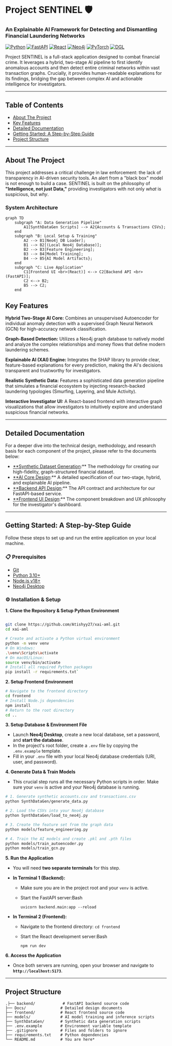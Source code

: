 # Project SENTINEL 🛡️
### An Explainable AI Framework for Detecting and Dismantling Financial Laundering Networks

[![Python](https://img.shields.io/badge/Python-3.10+-blue?logo=python&logoColor=white)](https://www.python.org/)
[![FastAPI](https://img.shields.io/badge/FastAPI-0.100+-009688?logo=fastapi&logoColor=white)](https://fastapi.tiangolo.com/)
[![React](https://img.shields.io/badge/React-18+-61DAFB?logo=react&logoColor=black)](https://reactjs.org/)
[![Neo4j](https://img.shields.io/badge/Neo4j-5-008CC1?logo=neo4j&logoColor=white)](https://neo4j.com/)
[![PyTorch](https://img.shields.io/badge/PyTorch-2.0+-EE4C2C?logo=pytorch&logoColor=white)](https://pytorch.org/)
[![DGL](https://img.shields.io/badge/DGL-1.1+-F47A22?logo=dgl&logoColor=white)](https://www.dgl.ai/)

Project SENTINEL is a full-stack application designed to combat financial crime. It leverages a hybrid, two-stage AI pipeline to first identify anomalous accounts and then detect entire criminal networks within vast transaction graphs. Crucially, it provides human-readable explanations for its findings, bridging the gap between complex AI and actionable intelligence for investigators.

---
## Table of Contents
* [About The Project](#about-the-project)
* [Key Features](#key-features)
* [Detailed Documentation](#detailed-documentation)
* [Getting Started: A Step-by-Step Guide](#getting-started-a-step-by-step-guide)
* [Project Structure](#project-structure)

---
## About The Project

This project addresses a critical challenge in law enforcement: the lack of transparency in AI-driven security tools. An alert from a "black box" model is not enough to build a case. SENTINEL is built on the philosophy of **"Intelligence, not just Data,"** providing investigators with not only *what* is suspicious, but *why*.

### System Architecture
```mermaid
graph TD
    subgraph "A: Data Generation Pipeline"
        A1[SynthDataGen Scripts] --> A2{Accounts & Transactions CSVs};
    end
    subgraph "B: Local Setup & Training"
        A2 --> B1[Neo4j DB Loader];
        B1 --> B2[(Local Neo4j Database)];
        B2 --> B3[Feature Engineering];
        B3 --> B4[Model Training];
        B4 --> B5{AI Model Artifacts};
    end
    subgraph "C: Live Application"
        C1[Frontend UI <br>(React)] <--> C2[Backend API <br>(FastAPI)];
        C2 <--> B2;
        B5 --> C2;
    end
```


## Key Features
**Hybrid Two-Stage AI Core:** Combines an unsupervised Autoencoder for individual anomaly detection with a supervised Graph Neural Network (GCN) for high-accuracy network classification.

**Graph-Based Detection:** Utilizes a Neo4j graph database to natively model and analyze the complex relationships and money flows that define modern laundering schemes.

**Explainable AI (XAI) Engine:** Integrates the SHAP library to provide clear, feature-based explanations for every prediction, making the AI's decisions transparent and trustworthy for investigators.

**Realistic Synthetic Data:** Features a sophisticated data generation pipeline that simulates a financial ecosystem by injecting research-backed laundering typologies (Smurfing, Layering, and Mule Activity).

**Interactive Investigator UI:** A React-based frontend with interactive graph visualizations that allow investigators to intuitively explore and understand suspicious financial networks.

---

## Detailed Documentation

For a deeper dive into the technical design, methodology, and research basis for each component of the project, please refer to the documents below:

- [**Synthetic Dataset Generation](https://www.google.com/search?q=./Docs/Dataset_Generation.md):** The methodology for creating our high-fidelity, graph-structured financial dataset.
- [**AI Core Design](https://www.google.com/search?q=./Docs/AI_Core.md):** A detailed specification of our two-stage, hybrid, and explainable AI pipeline.
- [**Backend API Design](https://www.google.com/search?q=./Docs/backend.md):** The API contract and architecture for our FastAPI-based service.
- [**Frontend UI Design](https://www.google.com/search?q=./Docs/Frontend.md):** The component breakdown and UX philosophy for the investigator's dashboard.

---

## Getting Started: A Step-by-Step Guide

Follow these steps to set up and run the entire application on your local machine.

### 📋 Prerequisites

- [Git](https://git-scm.com/)
- [Python 3.10+](https://www.python.org/downloads/)
- [Node.js v18+](https://nodejs.org/)
- [Neo4j Desktop](https://neo4j.com/download/)

### ⚙️ Installation & Setup

**1. Clone the Repository & Setup Python Environment**

```bash

git clone https://github.com/Atishyy27/xai-aml.git
cd xai-aml

# Create and activate a Python virtual environment
python -m venv venv
# On Windows:
.\venv\Scripts\activate
# On macOS/Linux:
source venv/bin/activate
# Install all required Python packages
pip install -r requirements.txt`
```

**2. Setup Frontend Environment**

```bash
# Navigate to the frontend directory
cd frontend
# Install Node.js dependencies
npm install
# Return to the root directory
cd ..
```

**3. Setup Database & Environment File**

- Launch **Neo4j Desktop**, create a new local database, set a password, and **start the database**.
- In the project's root folder, create a `.env` file by copying the `.env.example` template.
- Fill in your `.env` file with your local Neo4j database credentials (URI, user, and password).

**4. Generate Data & Train Models**

- This crucial step runs all the necessary Python scripts in order. Make sure your `venv` is active and your Neo4j database is running.
```bash
# 1. Generate synthetic accounts.csv and transactions.csv
python SynthDataGen/generate_data.py

# 2. Load the CSVs into your Neo4j database
python SynthDataGen/load_to_neo4j.py

# 3. Create the feature set from the graph data
python models/feature_engineering.py

# 4. Train the AI models and create .pkl and .pth files
python models/train_autoencoder.py
python models/train_gcn.py
````

**5. Run the Application**

- You will need **two separate terminals** for this step.
- **In Terminal 1 (Backend):**
    - Make sure you are in the project root and your `venv` is active.
    - Start the FastAPI server:Bash
        
        `uvicorn backend.main:app --reload`
        
- **In Terminal 2 (Frontend):**
    - Navigate to the frontend directory: `cd frontend`
    - Start the React development server:Bash
        
        `npm run dev`
        

**6. Access the Application**

- Once both servers are running, open your browser and navigate to **`http://localhost:5173`**.

---

## Project Structure

```
.├── backend/            # FastAPI backend source code
├── Docs/               # Detailed design documents
├── frontend/           # React frontend source code
├── models/             # AI model training and inference scripts
├── SynthDataGen/       # Synthetic data generation scripts
├── .env.example        # Environment variable template
├── .gitignore          # Files and folders to ignore
├── requirements.txt    # Python dependencies
└── README.md           # You are here*
```
